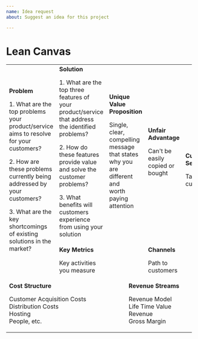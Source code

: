 ```yaml
---
name: Idea request
about: Suggest an idea for this project

---
```

# Lean Canvas

<table>
  <tr>
    <td rowspan="2">
      <b>Problem</b>
      <p>1. What are the top problems your product/service aims to resolve for your customers?</p>
      <p>2. How are these problems currently being addressed by your customers?</p>
      <p>3. What are the key shortcomings of existing solutions in the market?</p>
    </td>
    <td>
      <b>Solution</b>
      <p>1. What are the top three features of your product/service that address the identified problems?</p>
      <p>2. How do these features provide value and solve the customer problems?</p>
      <p>3. What benefits will customers experience from using your solution</p>
    </td>
    <td rowspan="2" colspan="2">
      <b>Unique Value Proposition</b>
      <p>Single, clear, <br>
      compelling message <br>
      that states why you <br>
      are different and <br>
      worth paying <br>
      attention</p>
      <br><br><br><br><br>
    </td>
    <td>
      <b>Unfair Advantage</b>
      <p>Can't be easily <br>
      copied or bought</p>
    </td>
    <td rowspan="2">
      <b>Customer Segments</b>
      <p>Target customers</p>
    </td>
  </tr>
  <tr>
    <td>
      <b>Key Metrics</b>
      <p>Key activities you measure</p>
    </td>
    <td>
      <b>Channels</b>
      <p>Path to customers</p>
    </td>
  </tr>
  <tr>
    <td colspan="3">
      <b>Cost Structure</b>
      <p>Customer Acquisition Costs <br>
      Distribution Costs <br>
      Hosting <br>
      People, etc.</p>
    </td>
    <td colspan="3">
      <b>Revenue Streams</b>
      <p>Revenue Model <br>
      Life Time Value <br>
      Revenue <br>
      Gross Margin</p>
    </td>
  </tr>
</table>
